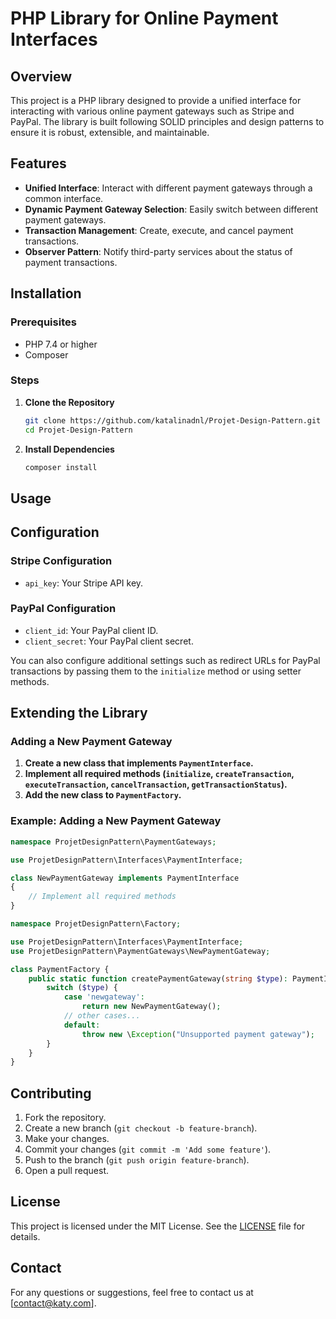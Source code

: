 
# PHP Library for Online Payment Interfaces

## Overview

This project is a PHP library designed to provide a unified interface for interacting with various online payment gateways such as Stripe and PayPal. The library is built following SOLID principles and design patterns to ensure it is robust, extensible, and maintainable.

## Features

- **Unified Interface**: Interact with different payment gateways through a common interface.
- **Dynamic Payment Gateway Selection**: Easily switch between different payment gateways.
- **Transaction Management**: Create, execute, and cancel payment transactions.
- **Observer Pattern**: Notify third-party services about the status of payment transactions.

## Installation

### Prerequisites

- PHP 7.4 or higher
- Composer

### Steps

1. **Clone the Repository**

   ```bash
   git clone https://github.com/katalinadnl/Projet-Design-Pattern.git
   cd Projet-Design-Pattern
   ```

2. **Install Dependencies**

   ```bash
   composer install
   ```

## Usage


## Configuration

### Stripe Configuration

- `api_key`: Your Stripe API key.

### PayPal Configuration

- `client_id`: Your PayPal client ID.
- `client_secret`: Your PayPal client secret.

You can also configure additional settings such as redirect URLs for PayPal transactions by passing them to the `initialize` method or using setter methods.

## Extending the Library

### Adding a New Payment Gateway

1. **Create a new class that implements `PaymentInterface`.**
2. **Implement all required methods (`initialize`, `createTransaction`, `executeTransaction`, `cancelTransaction`, `getTransactionStatus`).**
3. **Add the new class to `PaymentFactory`.**

### Example: Adding a New Payment Gateway

```php
namespace ProjetDesignPattern\PaymentGateways;

use ProjetDesignPattern\Interfaces\PaymentInterface;

class NewPaymentGateway implements PaymentInterface
{
    // Implement all required methods
}
```

```php
namespace ProjetDesignPattern\Factory;

use ProjetDesignPattern\Interfaces\PaymentInterface;
use ProjetDesignPattern\PaymentGateways\NewPaymentGateway;

class PaymentFactory {
    public static function createPaymentGateway(string $type): PaymentInterface {
        switch ($type) {
            case 'newgateway':
                return new NewPaymentGateway();
            // other cases...
            default:
                throw new \Exception("Unsupported payment gateway");
        }
    }
}
```

## Contributing

1. Fork the repository.
2. Create a new branch (`git checkout -b feature-branch`).
3. Make your changes.
4. Commit your changes (`git commit -m 'Add some feature'`).
5. Push to the branch (`git push origin feature-branch`).
6. Open a pull request.

## License

This project is licensed under the MIT License. See the [LICENSE](LICENSE) file for details.

## Contact

For any questions or suggestions, feel free to contact us at [contact@katy.com].
